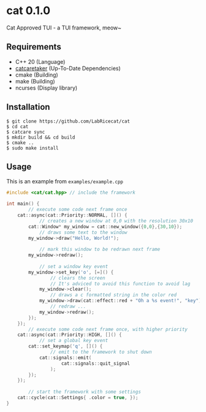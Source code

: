 # cat 0.1.0
Cat Approved TUI - a TUI framework, meow~

## Requirements
- C++ 20 (Language)
- [catcaretaker](https://github.com/LabRicecat/catcaretaker) (Up-To-Date Dependencies)
- cmake (Building)
- make (Building)
- ncurses (Display library)

## Installation
```
$ git clone https://github.com/LabRicecat/cat
$ cd cat
$ catcare sync
$ mkdir build && cd build
$ cmake ..
$ sudo make install
```

## Usage
This is an example from `examples/example.cpp`

```cpp
#include <cat/cat.hpp> // include the framework

int main() {
        // execute some code next frame once 
    cat::async(cat::Priority::NORMAL, []() {
            // creates a new window at 0,0 with the resolution 30x10 
        cat::Window* my_window = cat::new_window({0,0},{30,10});
            // draws some text to the window 
        my_window->draw("Hello, World!");
            
            // mark this window to be redrawn next frame
        my_window->redraw();
        
            // set a window key event 
        my_window->set_key('o', [=]() {
                // clears the screen
                // It's adviced to avoid this function to avoid lag
            my_window->clear(); 
                // draws a c formatted string in the color red 
            my_window->draw(cat::effect::red + "Oh a %s event!", "key"); 
                // redraw ...
            my_window->redraw();
        });
    });
        // execute some code next frame once, with higher priority
    cat::async(cat::Priority::HIGH, []() {
            // set a global key event
        cat::set_keymap('q', []() {
                // emit to the framework to shut down
            cat::signals::emit(
                    cat::signals::quit_signal
                );
        });
    });
        
        // start the framework with some settings 
    cat::cycle(cat::Settings{ .color = true, });
}
```
